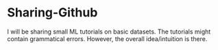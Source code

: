 # Sharing-Github
I will be sharing small ML tutorials on basic datasets.
The tutorials might contain grammatical errors. However, the overall idea/intuition is there. 
